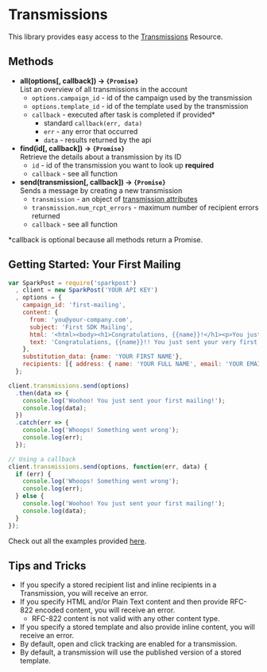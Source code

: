 # Transmissions

This library provides easy access to the [Transmissions](https://developers.sparkpost.com/api/transmissions) Resource.

## Methods
* **all(options[, callback]) &rarr; `{Promise}`**<br />
  List an overview of all transmissions in the account
  * `options.campaign_id` - id of the campaign used by the transmission
  * `options.template_id` - id of the template used by the transmission
  * `callback` - executed after task is completed if provided*
    * standard `callback(err, data)`
    * `err` - any error that occurred
    * `data` - results returned by the api
* **find(id[, callback]) &rarr; `{Promise}`**<br />
  Retrieve the details about a transmission by its ID
  * `id` - id of the transmission you want to look up **required**
  * `callback` - see all function
* **send(transmission[, callback]) &rarr; `{Promise}`**<br />
  Sends a message by creating a new transmission
  * `transmission` - an object of [transmission attributes](https://developers.sparkpost.com/api/transmissions#header-transmission-attributes)
  * `transmission.num_rcpt_errors` - maximum number of recipient errors returned
  * `callback` - see all function

*callback is optional because all methods return a Promise.

## Getting Started: Your First Mailing

```javascript
var SparkPost = require('sparkpost')
  , client = new SparkPost('YOUR API KEY')
  , options = {
    campaign_id: 'first-mailing',
    content: {
      from: 'you@your-company.com',
      subject: 'First SDK Mailing',
      html: '<html><body><h1>Congratulations, {{name}}!</h1><p>You just sent your very first mailing!</p></body></html>',
      text: 'Congratulations, {{name}}!! You just sent your very first mailing!'
    },
    substitution_data: {name: 'YOUR FIRST NAME'},
    recipients: [{ address: { name: 'YOUR FULL NAME', email: 'YOUR EMAIL ADDRESS' } }]
  };

client.transmissions.send(options)
  .then(data => {
    console.log('Woohoo! You just sent your first mailing!');
    console.log(data);
  })
  .catch(err => {
    console.log('Whoops! Something went wrong');
    console.log(err);
  });

// Using a callback
client.transmissions.send(options, function(err, data) {
  if (err) {
    console.log('Whoops! Something went wrong');
    console.log(err);
  } else {
    console.log('Woohoo! You just sent your first mailing!');
    console.log(data);
  }
});
```
Check out all the examples provided [here](/examples/transmissions).

## Tips and Tricks
* If you specify a stored recipient list and inline recipients in a Transmission, you will receive an error.
* If you specify HTML and/or Plain Text content and then provide RFC-822 encoded content, you will receive an error.
    * RFC-822 content is not valid with any other content type.
* If you specify a stored template and also provide inline content, you will receive an error.
* By default, open and click tracking are enabled for a transmission.
* By default, a transmission will use the published version of a stored template.
